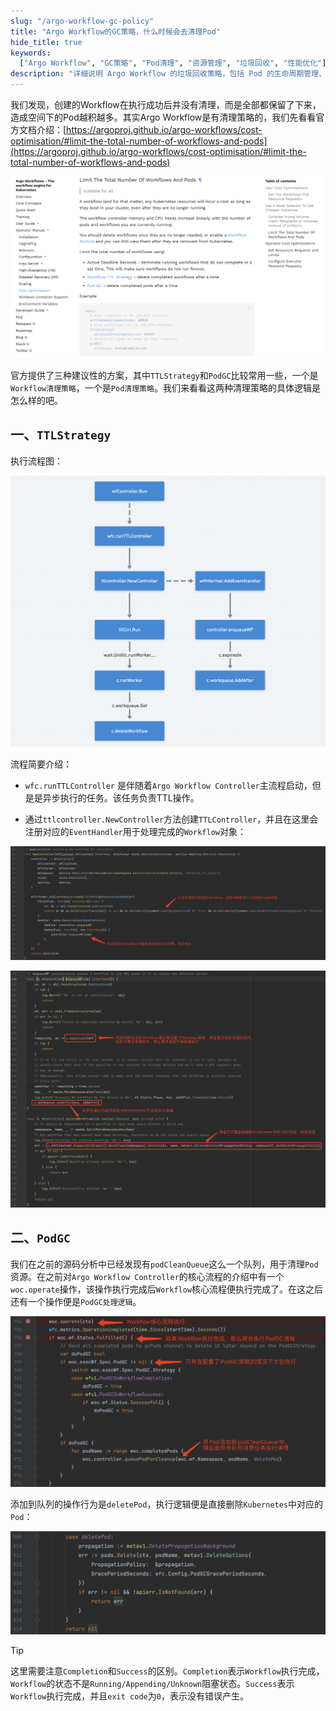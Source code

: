 ```yaml
---
slug: "/argo-workflow-gc-policy"
title: "Argo Workflow的GC策略，什么时候会去清理Pod"
hide_title: true
keywords:
  ["Argo Workflow", "GC策略", "Pod清理", "资源管理", "垃圾回收", "性能优化"]
description: "详细说明 Argo Workflow 的垃圾回收策略，包括 Pod 的生命周期管理、清理时机和相关配置参数的解析"
---
```


我们发现，创建的Workflow在执行成功后并没有清理，而是全部都保留了下来，造成空间下的Pod越积越多。其实Argo Workflow是有清理策略的，我们先看看官方文档介绍：[https://argoproj.github.io/argo-workflows/cost-optimisation/#limit-the-total-number-of-workflows-and-pods](https://argoproj.github.io/argo-workflows/cost-optimisation/#limit-the-total-number-of-workflows-and-pods)

![](/attachments/image2021-7-6_16-15-19.png)

官方提供了三种建议性的方案，其中`TTLStrategy`和`PodGC`比较常用一些，一个是`Workflow清理策略`，一个是`Pod清理策略`。我们来看看这两种清理策略的具体逻辑是怎么样的吧。

## 一、`TTLStrategy`

执行流程图：

![](/attachments/image2021-7-6_16-42-1.png)

流程简要介绍：

*   `wfc.runTTLController` 是伴随着`Argo Workflow Controller`主流程启动，但是是异步执行的任务。该任务负责TTL操作。
    
*   通过`ttlcontroller.NewController`方法创建`TTLController`，并且在这里会注册对应的`EventHandler`用于处理完成的`Workflow`对象：

![](/attachments/image2021-7-6_16-47-1.png)

![](/attachments/image2021-7-6_16-50-23.png)

## 二、`PodGC`

我们在之前的源码分析中已经发现有`podCleanQueue`这么一个队列，用于清理`Pod`资源。在之前对`Argo Workflow Controller`的核心流程的介绍中有一个`woc.operate`操作，该操作执行完成后`Workflow`核心流程便执行完成了。在这之后还有一个操作便是`PodGC处理逻辑`。

![](/attachments/image2021-7-6_17-12-0.png)

添加到队列的操作行为是`deletePod`，执行逻辑便是直接删除`Kubernetes`中对应的`Pod`：

![](/attachments/image2021-7-6_17-14-46.png)

> [!TIP]
> 这里需要注意`Completion`和`Success`的区别。`Completion`表示`Workflow`执行完成，`Workflow`的状态不是`Running/Appending/Unknown`阻塞状态。`Success`表示`Workflow`执行完成，并且`exit code`为`0`，表示没有错误产生。

  

  

